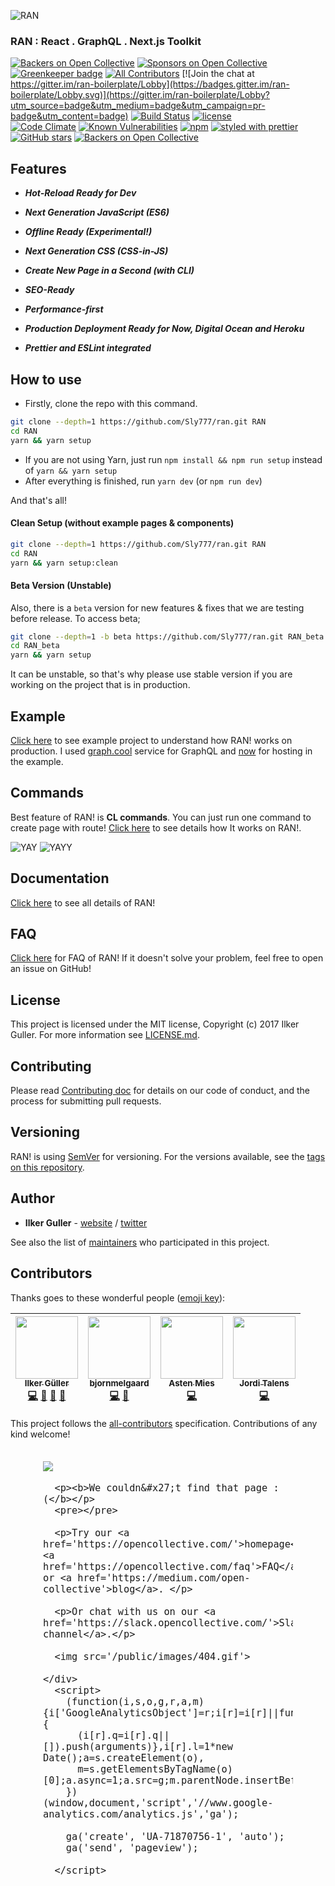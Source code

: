 ![RAN](https://user-images.githubusercontent.com/694940/29736531-6ab509e8-8a02-11e7-8e61-66e5ea4e29b8.png)
### RAN : React . GraphQL . Next.js Toolkit

[![Backers on Open Collective](https://opencollective.com/ran/backers/badge.svg)](#backers) [![Sponsors on Open Collective](https://opencollective.com/ran/sponsors/badge.svg)](#sponsors)
[![Greenkeeper badge](https://badges.greenkeeper.io/Sly777/ran.svg)](https://greenkeeper.io/) [![All Contributors](https://img.shields.io/badge/all_contributors-4-orange.svg?style=flat-square)](#contributors) [![Join the chat at https://gitter.im/ran-boilerplate/Lobby](https://badges.gitter.im/ran-boilerplate/Lobby.svg)](https://gitter.im/ran-boilerplate/Lobby?utm_source=badge&utm_medium=badge&utm_campaign=pr-badge&utm_content=badge) [![Build Status](https://travis-ci.org/Sly777/ran.svg?branch=master)](https://travis-ci.org/Sly777/ran) [![license](https://img.shields.io/github/license/sly777/ran.svg)]()<br/>
[![Code Climate](https://codeclimate.com/github/Sly777/ran/badges/gpa.svg)](https://codeclimate.com/github/Sly777/ran) [![Known Vulnerabilities](https://snyk.io/test/github/sly777/ran/badge.svg)](https://snyk.io/test/github/sly777/ran) [![npm](https://img.shields.io/npm/v/ran-boilerplate.svg)](https://www.npmjs.com/package/ran-boilerplate) [![styled with prettier](https://img.shields.io/badge/styled_with-prettier-ff69b4.svg)](https://github.com/prettier/prettier) [![GitHub stars](https://img.shields.io/github/stars/sly777/ran.svg?style=social&label=Stars)](https://github.com/Sly777/ran) [![Backers on Open Collective](https://opencollective.com/ran/tiers/backer/badge.svg?label=backer&color=brightgreen)](https://opencollective.com/ran) 

## Features

- ***Hot-Reload Ready for Dev***

- ***Next Generation JavaScript (ES6)***

- ***Offline Ready (Experimental!)***

- ***Next Generation CSS (CSS-in-JS)***

- ***Create New Page in a Second (with CLI)***

- ***SEO-Ready***

- ***Performance-first***

- ***Production Deployment Ready for Now, Digital Ocean and Heroku***

- ***Prettier and ESLint integrated***

## How to use

- Firstly, clone the repo with this command.

```bash
git clone --depth=1 https://github.com/Sly777/ran.git RAN
cd RAN
yarn && yarn setup
```

- If you are not using Yarn, just run ```npm install && npm run setup``` instead of ```yarn && yarn setup```
- After everything is finished, run ```yarn dev``` (or ```npm run dev```)

And that's all!

#### Clean Setup (without example pages & components)

```bash
git clone --depth=1 https://github.com/Sly777/ran.git RAN
cd RAN
yarn && yarn setup:clean
```

#### Beta Version (Unstable)

Also, there is a ```beta``` version for new features & fixes that we are testing before release. To access beta;

```bash
git clone --depth=1 -b beta https://github.com/Sly777/ran.git RAN_beta
cd RAN_beta
yarn && yarn setup
```

It can be unstable, so that's why please use stable version if you are working on the project that is in production.

## Example

[Click here](https://ran.now.sh/) to see example project to understand how RAN! works on production. I used [graph.cool](https://graph.cool/) service for GraphQL and [now](https://zeit.co/now) for hosting in the example.

## Commands

Best feature of RAN! is **CL commands**. You can just run one command to create page with route! [Click here](docs/Commands.md) to see details how It works on RAN!.

![YAY](https://media.giphy.com/media/l0Iy6nmyS5p7hIAso/giphy.gif)
![YAYY](https://media.giphy.com/media/26vIfscbQhVK7ML5u/giphy.gif)

## Documentation

[Click here](https://www.rantoolkit.com/) to see all details of RAN!

## FAQ

[Click here](docs/FAQ.md) for FAQ of RAN! If it doesn't solve your problem, feel free to open an issue on GitHub!

## License

This project is licensed under the MIT license, Copyright (c) 2017 Ilker Guller. For more information see [LICENSE.md](LICENSE.md).

## Contributing

Please read [Contributing doc](docs/Contributing.md) for details on our code of conduct, and the process for submitting pull requests.

## Versioning

RAN! is using [SemVer](http://semver.org/) for versioning. For the versions available, see the [tags on this repository](https://github.com/Sly777/ran/tags).

## Author

* **Ilker Guller** - [website](http://ilkerguller.com) / [twitter](https://twitter.com/the_bluescreen)

See also the list of [maintainers](MAINTAINERS.md) who participated in this project.

## Contributors

Thanks goes to these wonderful people ([emoji key](https://github.com/kentcdodds/all-contributors#emoji-key)):

<!-- ALL-CONTRIBUTORS-LIST:START - Do not remove or modify this section -->
<!-- prettier-ignore -->
| [<img src="https://avatars0.githubusercontent.com/u/694940?v=4" width="100px;"/><br /><sub><b>Ilker Güller</b></sub>](http://ilkerguller.com)<br />[💻](https://github.com/sly777/ran/commits?author=Sly777 "Code") [📖](https://github.com/sly777/ran/commits?author=Sly777 "Documentation") [👀](#review-Sly777 "Reviewed Pull Requests") [📢](#talk-Sly777 "Talks") | [<img src="https://avatars2.githubusercontent.com/u/7573215?v=4" width="100px;"/><br /><sub><b>bjornmelgaard</b></sub>](https://bitbucket.org/melgaardbjorn)<br />[💻](https://github.com/sly777/ran/commits?author=BjornMelgaard "Code") [💬](#question-BjornMelgaard "Answering Questions") | [<img src="https://avatars0.githubusercontent.com/u/10152022?v=4" width="100px;"/><br /><sub><b>Asten Mies</b></sub>](https://github.com/astenmies)<br />[💻](https://github.com/sly777/ran/commits?author=astenmies "Code") | [<img src="https://avatars0.githubusercontent.com/u/3647106?v=4" width="100px;"/><br /><sub><b>Jordi Talens</b></sub>](https://github.com/talensjr)<br />[💻](https://github.com/sly777/ran/commits?author=talensjr "Code") |
| :---: | :---: | :---: | :---: |
<!-- ALL-CONTRIBUTORS-LIST:END -->

This project follows the [all-contributors](https://github.com/kentcdodds/all-contributors) specification. Contributions of any kind welcome!

<!doctype html>
<html>
  <head>
    <meta name="viewport" content="width=device-width, initial-scale=1">
    <link rel="stylesheet" type="text/css" href="/public/vendors/normalize.css">
    <title>Open Collective</title>
    <style>
      #content-404 {
        margin: 7% auto;
        max-width: 400px;
        font-size: 18px;
      }

      #content-404 img{
        width: 100%;
      }

      #content-404 p{
        margin-left: 13px;
      }
  </style>
  </head>
  <body>
    <div id="content-404">
      <a href='https://opencollective.com/'> <img src='/public/images/LogoLargeTransparent.png'></a>

      <p><b>We couldn&#x27;t find that page :(</b></p>
      <pre></pre>

      <p>Try our <a href='https://opencollective.com/'>homepage</a>, <a href='https://opencollective.com/faq'>FAQ</a> or <a href='https://medium.com/open-collective'>blog</a>. </p>

      <p>Or chat with us on our <a href='https://slack.opencollective.com/'>Slack channel</a>.</p>

      <img src='/public/images/404.gif'>

    </div>
      <script>
        (function(i,s,o,g,r,a,m){i['GoogleAnalyticsObject']=r;i[r]=i[r]||function(){
          (i[r].q=i[r].q||[]).push(arguments)},i[r].l=1*new Date();a=s.createElement(o),
          m=s.getElementsByTagName(o)[0];a.async=1;a.src=g;m.parentNode.insertBefore(a,m)
        })(window,document,'script','//www.google-analytics.com/analytics.js','ga');
    
        ga('create', 'UA-71870756-1', 'auto');
        ga('send', 'pageview');
    
      </script>
  </body>
</html>
